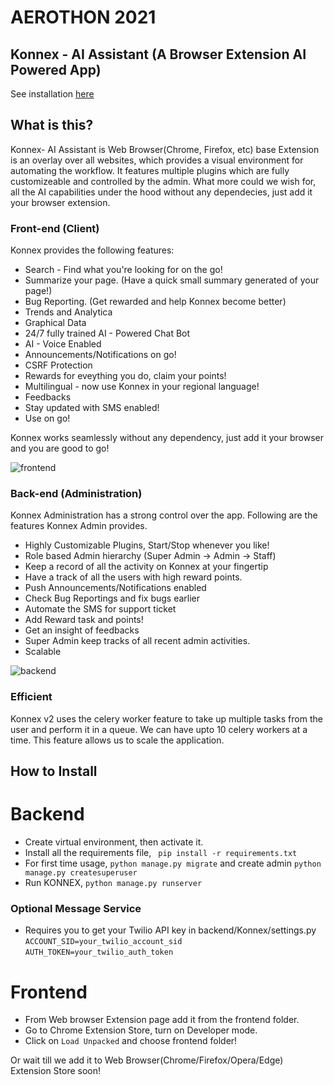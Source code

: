 # AEROTHON 2021

## Konnex - AI Assistant (A Browser Extension AI Powered App)

See installation [here](#how-to-install)

## What is this?
Konnex- AI Assistant is Web Browser(Chrome, Firefox, etc) base Extension is an overlay over all websites, which provides a visual environment for automating the workflow. It features multiple plugins which are fully customizeable and controlled by the admin. 
What more could we wish for, all the AI capabilities under the hood without any dependecies, just add it your browser extension.

### Front-end (Client)
Konnex provides the following features:
- Search - Find what you're looking for on the go!
- Summarize your page. (Have a quick small summary generated of your page!)
- Bug Reporting. (Get rewarded and help Konnex become better)
- Trends and Analytica
- Graphical Data
- 24/7 fully trained AI - Powered Chat Bot 
- AI - Voice Enabled
- Announcements/Notifications on go!
- CSRF Protection
- Rewards for eveything you do, claim your points!
- Multilingual - now use Konnex in your regional language!
- Feedbacks
- Stay updated with SMS enabled!
- Use on go!


 Konnex works seamlessly without any dependency, just add it your browser and you are good to go!
 
 ![frontend](https://user-images.githubusercontent.com/28597524/119143792-a5241280-ba65-11eb-9902-c3b055bef125.jpg)

### Back-end (Administration)
Konnex  Administration has a strong control over the app. Following are the features Konnex Admin provides.
- Highly Customizable Plugins, Start/Stop whenever you like!
- Role based Admin hierarchy (Super Admin -> Admin -> Staff)
- Keep a record of all the activity on Konnex at your fingertip
- Have a track of all the users with high reward points.
- Push Announcements/Notifications enabled
- Check Bug Reportings and fix bugs earlier
- Automate the SMS for support ticket
- Add Reward task and points!
- Get an insight of feedbacks
- Super Admin keep tracks of all recent admin activities.
- Scalable


![backend](https://user-images.githubusercontent.com/28597524/119143838-b2d99800-ba65-11eb-8596-8a4d28471667.jpg)


### Efficient
Konnex v2 uses the celery worker feature to take up multiple tasks from the user and perform it in a queue.
We can have upto 10 celery workers at a time. This feature allows us to scale the application.


## How to Install
   
# Backend
- Create virtual environment, then activate it.
- Install all the requirements file, ``` pip install -r requirements.txt```
- For first time usage, ```python manage.py migrate``` and create admin ```python manage.py createsuperuser```
- Run KONNEX, ```python manage.py runserver```

### Optional Message Service
- Requires you to get your Twilio API key in backend/Konnex/settings.py
`ACCOUNT_SID=your_twilio_account_sid`
   `AUTH_TOKEN=your_twilio_auth_token`

# Frontend
- From Web browser Extension page add it from the frontend folder.
- Go to Chrome Extension Store, turn on Developer mode.
- Click on `Load Unpacked` and choose frontend folder!

Or wait till we add it to Web Browser(Chrome/Firefox/Opera/Edge) Extension Store soon!





